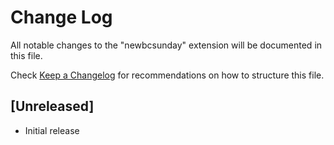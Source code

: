 # Change Log

All notable changes to the "newbcsunday" extension will be documented in this file.

Check [Keep a Changelog](http://keepachangelog.com/) for recommendations on how to structure this file.

## [Unreleased]

- Initial release